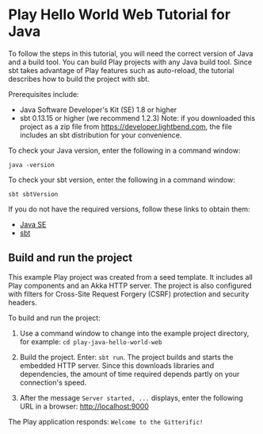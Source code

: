 # Play Hello World Web Tutorial for Java

To follow the steps in this tutorial, you will need the correct version of Java and a build tool. You can build Play projects with any Java build tool. Since sbt takes advantage of Play features such as auto-reload, the tutorial describes how to build the project with sbt. 

Prerequisites include:

* Java Software Developer's Kit (SE) 1.8 or higher
* sbt 0.13.15 or higher (we recommend 1.2.3) Note: if you downloaded this project as a zip file from https://developer.lightbend.com, the file includes an sbt distribution for your convenience.

To check your Java version, enter the following in a command window:

`java -version`

To check your sbt version, enter the following in a command window:

`sbt sbtVersion`

If you do not have the required versions, follow these links to obtain them:

* [Java SE](http://www.oracle.com/technetwork/java/javase/downloads/index.html)
* [sbt](http://www.scala-sbt.org/download.html)

## Build and run the project

This example Play project was created from a seed template. It includes all Play components and an Akka HTTP server. The project is also configured with filters for Cross-Site Request Forgery (CSRF) protection and security headers.

To build and run the project:

1. Use a command window to change into the example project directory, for example: `cd play-java-hello-world-web`

2. Build the project. Enter: `sbt run`. The project builds and starts the embedded HTTP server. Since this downloads libraries and dependencies, the amount of time required depends partly on your connection's speed.

3. After the message `Server started, ...` displays, enter the following URL in a browser: <http://localhost:9000>

The Play application responds: `Welcome to the Gitterific!`
